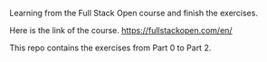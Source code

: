 Learning from the Full Stack Open course and finish the exercises.

Here is the link of the course.
https://fullstackopen.com/en/

This repo contains the exercises from Part 0 to Part 2.




